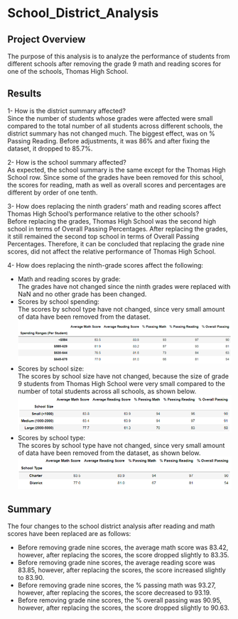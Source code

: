 # School_District_Analysis
## Project Overview
The purpose of this analysis is to analyze the performance of students from different schools after removing the grade 9 math and reading scores for one of the schools, Thomas High School. 
## Results
1- How is the district summary affected?  
Since the number of students whose grades were affected were small compared to the total number of all students across different schools, the district summary has not changed much. The biggest effect, was on % Passing Reading. Before adjustments, it was 86% and after fixing the dataset, it dropped to 85.7%.  
  
2- How is the school summary affected?  
As expected, the school summary is the same except for the Thomas High School row. Since some of the grades have been removed for this school, the scores for reading, math as well as overall scores and percentages are different by order of one tenth.  

3- How does replacing the ninth graders’ math and reading scores affect Thomas High School’s performance relative to the other schools?  
Before replacing the grades, Thomas High School was the second high school in terms of Overall Passing Percentages. After replacing the grades, it still remained the second top school in terms of Overall Passing Percentages. Therefore, it can be concluded that replacing the grade nine scores, did not affect the relative performance of Thomas High School.  
  
4- How does replacing the ninth-grade scores affect the following:   
- Math and reading scores by grade:  
The grades have not changed since the ninth grades were replaced with NaN and no other grade has been changed.  
- Scores by school spending:  
The scores by school type have not changed, since very small amount of data have been removed from the dataset. 
![Image0](https://github.com/amirimah/School_District_Analysis/blob/main/school_spending.png?raw=true)  
- Scores by school size:  
The scores by school size have not changed, because the size of grade 9 students from Thomas High School were very small compared to the number of total students across all schools, as shown below.  
![Image1](https://github.com/amirimah/School_District_Analysis/blob/main/school_size.png?raw=true)  
- Scores by school type:  
The scores by school type have not changed, since very small amount of data have been removed from the dataset, as shown below.
![Image2](https://github.com/amirimah/School_District_Analysis/blob/main/school_type.png?raw=true)  
## Summary
The four changes to the school district analysis after reading and math scores have been replaced are as follows:  
- Before removing grade nine scores, the average math score was 83.42, however, after replacing the scores, the score dropped slightly to 83.35.   
- Before removing grade nine scores, the average reading score was 83.85, however, after replacing the scores, the score increased slightly to 83.90.   
- Before removing grade nine scores, the % passing math was 93.27, however, after replacing the scores, the score decreased to 93.19.  
- Before removing grade nine scores, the % overall passing was 90.95, however, after replacing the scores, the score dropped slightly to 90.63.   
